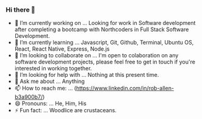 ### Hi there 👋

- 🔭 I’m currently working on ... Looking for work in Software development after completing a bootcamp with Northcoders in Full Stack Software Development.
- 🌱 I’m currently learning ... Javascript, Git, Github, Terminal, Ubuntu OS, React, React Native, Express, Node.js
- 👯 I’m looking to collaborate on ...  I'm open to colaboration on any software development projects, please feel free to get in touch if you're interested in working together.
- 🤔 I’m looking for help with ...  Nothing at this present time.
- 💬 Ask me about ...  Anything
- 📫 How to reach me: ...  (https://www.linkedin.com/in/rob-allen-b3a900b7/)
- 😄 Pronouns: ...  He, Him, His
- ⚡ Fun fact: ...  Woodlice are crustaceans.
